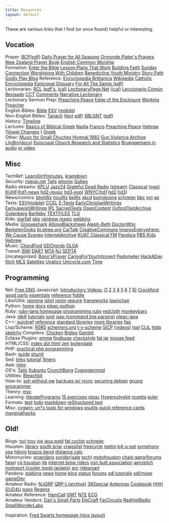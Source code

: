 ```yaml
---
title: Resources
layout: default
---
```


These are various links that I find (or once found) helpful or interesting.


## Vocation

Prayer: [BCP](http://justus.anglican.org/resources/bcp/)([pdf](http://www.episcopalchurch.org/sites/default/files/downloads/book_of_common_prayer.pdf))  [Daily Prayer for All Seasons](https://www.episcopalchurch.org/library/document/daily-prayer-all-seasons) [Ormonde Plater's Prayers](http://www.episcopaldeacons.org/ormonde-plater-archive.html) [New Zealand Prayer Book](http://anglicanprayerbook.org.nz/) [English Common Worship](https://www.churchofengland.org/prayer-worship/worship/texts.aspx)  
Formation: [Enter the Bible](https://www.enterthebible.org) [Lesson Plans That Work](https://episcopaldigitalnetwork.com/lessons/) [Building Faith](https://www.buildfaith.org/) [Sunday Connection](https://www.loyolapress.com/our-catholic-faith/liturgical-year) [Worshiping With Children](https://worshipingwithchildren.blogspot.com/p/lectionary-index.html) [Benedictine Youth Ministry](http://myfaithmylife.org/wp-content/uploads/sites/1227/2017/08/Gamber-Benedictine-youth-series.pdf) [Story Path](http://storypath.upsem.edu/lectionary-links/lectionary-links-revised-common-lectionary/) [Godly Play Blog](https://exploreandexpress-sheila.blogspot.com/) 
Reference: [Encyclopedia Brittanica](http://www.eb.com) [Wikipedia](http://wikipedia.org) [Catholic Encyclopedia](http://newadvent.org/cathen/) [Episcopal Glossary](http://library.episcopalchurch.org/glossary) [For All The Saints (pdf)](http://www.anglican.org.nz/Resources/Lectionary-and-Worship/For-All-the-Saints-A-Resource-for-the-Commemorations-of-the-Calendar)  
Lectionaries: [RCL](http://lectionary.library.vanderbilt.edu/) [(pdf's,](http://lectionary.library.vanderbilt.edu/pdfs.php) [ical)](webcal://lectionary.library.vanderbilt.edu/feeds/lectionary.ics) [LectionaryPage.Net](http://lectionarypage.net)  [(ical)](http://www.lectionarypage.net/Resources/LiturgicalCalendar.ics) [Leccionario Común Revisado](http://www.blakleycreative.com/jtb/StMarksNet/ld.htm) [CCT](http://www.commontexts.org/publications/index.html) [Comments](http://www.montreal.anglican.org/comments/) [Narrative Lectionary](https://www.workingpreacher.org/?lectionary=nl)  
Lectionary Sermon Prep: [Preaching Peace](http://www.preachingpeace.org/teaching-resources/lectionary-commentary.html) [Edge of the Enclosure](http://www.edgeofenclosure.org) [Working Preacher](https://www.workingpreacher.org)  
English Bibles: [Bible](http://bible.oremus.org) [ESV](http://www.gnpcb.org/esv/browse/) ([mobile](http://www.gnpcb.org/esv/mobile/))  
Non-English Bibles: [Tanach](http://www.tanach.us) ([text](http://www.tanach.us/TextFiles/Tanach.acc.txt.zip) [pdf](http://www.tanach.us/PDFFiles/Tanach.acc.pdf.zip)) [SBLGNT](http://sblgnt.com/) ([pdf](http://sblgnt.com/download/SBLGNTpdf.zip))  
History: [Timeline](http://justus.anglican.org/resources/timeline/timeline.html)  
Lectures: [Basics of Biblical Greek](http://www.biblicaltraining.org/biblical-greek/william-mounce) [Nadia](http://www.onbeing.org/program/nadia-bolz-weber-on-seeing-the-underside-and-seeing-god-tattoos-tradition-and-grace) [Francis](http://www.americamagazine.org/print/1563) [Preaching Peace](http://www.preachingpeace.org/)  [Hebrew](http://dailydoseofhebrew.com) ([Vowel Changes](http://dailydoseofhebrew.com) ) [Greek](http://dailydoseofgreek.com)  
Other: [Music for Small Chuches](https://www.sjmp.com) [Hymnal 1982](http://smallchurchmusic.weebly.com/-hymnal-us-1982.html) [Gun Violence Archive](http://www.gunviolencearchive.org/)  [LilyBin](http://lilybin.com)[(docs)](http://lilypond.org/website/development.html) [Episcopal Church Research and Statistics](https://www.episcopalchurch.org/research-and-statistics) [Brueggemann in audio](https://www.walterbrueggemann.com/resources/audio/) [or video](https://www.walterbrueggemann.com/resources/video/)


## Misc

TechRef: [LearnXinYminutes](https://learnxinyminutes.com/), [kramdown](http://kramdown.gettalong.org/quickref.html)  
Security: [riseup.net](https://riseup.net) [Tails](https://tails.boum.org) [whonix](https://www.whonix.org) [Qubes](https://www.qubes-os.org)  
Radio streams: [KPLU](http://icy1.abacast.com/kplu-newsjazzaac-64.m3u) [Jazz24](http://icy1.abacast.com/kplu-jazz24aac-64.m3u) [Grateful Dead Radio](http://gdradio.net) [(stream)](http://72.13.82.10:26260) [Classical](http://theclassicalstation.org/internet.shtml) [(ogg)](http://audio-ogg.ibiblio.org:8000/wcpe.ogg.m3u) [KUHF](http://kuhf.org)([hd1-news](http://129.7.48.199:80/KUHF-HD1-128K) [hd2-music](http://129.7.48.199:80/KUHF-HD2-128K) [hd3-esp](http://129.7.48.199:80/KUHF-HD3-128K)) [WNYC](http://wnyc.org)([hd1](http://wnycfm.streamguys.com/) [hd2](http://wnycfm2.streamguys.com/) [hd3](http://wnycfm3.streamguys.com/))  
News/comics: [bhmWx](http://mobile.wunderground.com/cgi-bin/findweather/getForecast?brand=mobile&query=Bellingham%2C+WA) [houWx](http://mobile.wunderground.com/cgi-bin/findweather/getForecast?brand=mobile&query=IAH) [bxWx](http://mobile.wunderground.com/cgi-bin/findweather/getForecast?brand=mobile&query=Bronx%2C+NY) [xkcd](http://xkcd.com) [boingboing](http://boingboing.net) [schneier](http://schneier.com/blog/) [bbc](http://news.bbc.co.uk/) [nyt](http://nytimes.com/) [ap](http://www.nytimes.com/pages/aponline/news/index.html)  
Texts: [ESV](http://www.gnpcb.org/esv/browse/)([mobile](http://www.gnpcb.org/esv/mobile/)) [CCEL](http://www.ccel.org) [E-Texts](http://etext.library.adelaide.edu.au/colls.html) [EarlyChristianWritings](http://www.earlychristianwritings.com/) [EarlyJewishWritings](http://www.earlyjewishwritings.com/) [IPL](http://www.ipl.org/div/books) [SacredTexts](http://www.sacred-texts.com/index.htm) [OpenContent](http://www.opencontent.org) [OxfordTextArchive](http://ota.ahds.ac.uk/menu/index.html) [Gutenberg](http://www.gutenberg.org) [Bartleby](http://www.columbia.edu/acis/bartleby/index.html) [TEXTFILES](http://www.textfiles.com) [TLG](http://www.tlg.uci.edu/~tlg/)  
Kids: [starfall](http://www.starfall.com/) [pbs](http://pbskids.org/) [rainbow magic](http://www.rainbowmagiconline.com/index.html) [webkinz](http://www.webkinz.com/us_en/)  
Media: [Grooveshark](http://grooveshark.com) [AlbinoBlacksheep](http://www.albinoblacksheep.com/flash/) [Aleph-Beth](http://www.animatedhebrew.com/aleph_bet/aleph_bet.html) [DoctorWho](http://www.bbc.co.uk/doctorwho/video/index.shtml) [BerkeleyGroks](http://www.ocf.berkeley.edu/~clgroks/) [bt.etree.org](http://bt.etree.org/browse.php) [CarTalk](http://www.cartalk.com/Radio/Show/online.html) [CreativeCommons](http://creativecommons.org) [ImprovEverywhere: We Cause Scenes](http://improveverywhere.com) [InternetArchive](http://www.archive.org/movies) [KUAT Classical FM](http://kuatfm.org/streaming/optimize1of2.cfm) [Pandora](http://www.pandora.com) [PBS Kids](http://pbskids.org) [Hebrew](http://www.animatedhebrew.com/)  
Music: [ChordFind](http://chordfind.com) [GDChords](http://www.rukind.com) [OLGA](http://www.olga.net)  
Transit: [BWI](http://baltwashintlairport.com) [DART](http://www.dtc.edu/dart) [MTA](http://www.mta.nyc.ny.us/) [NJ](http://www.njtransit.state.nj.us) [SEPTA](http://www.septa.org)  
Uncategorized: [Bono'sPrayer](http://www.americanrhetoric.com/speeches/bononationalprayerbreakfast.htm) [CaringForYourIntrovert](http://www.theatlantic.com/doc/200303/rauch) [Pedometer](http://gmap-pedometer.com) [HackADay](http://www.hackaday.com) [Illich](http://philosophy.la.psu.edu/illich/index.html) [MLS](http://www.realtor.com/FindHome/default.asp) [Satelites](http://www2.gsoc.dlr.de/scripts/satvis/satvis.asp) [Unatics](http://www.newyorkunicycle.com) [Unicycle.com](http://www.unicycle.com) [Time](http://tycho.usno.navy.mil/what.html)  


## Programming

Net: [Free DNS](http://freedns.afraid.org/)
Javascript: [Introductory Videos:](http://yuilibrary.com/theater/) [(1](http://www.youtube.com/watch?v=JxAXlJEmNMg) [2](http://www.youtube.com/watch?v=RO1Wnu-xKoY) [3](http://www.youtube.com/watch?v=ya4UHuXNygM) [4](http://www.youtube.com/watch?v=Fv9qT9joc0M) [5](http://www.youtube.com/watch?v=47Ceot8yqeI) [6](http://www.youtube.com/watch?v=QgwSUtYSUqA) [7](http://www.youtube.com/watch?v=UTEqr0IlFKY) [8)](http://www.youtube.com/watch?v=taaEzHI9xyY) [Crockford](http://javascript.crockford.com/) [good parts](http://googlecode.blogspot.com/2009/03/doug-crockford-javascript-good-parts.html) [essentials](http://net.tutsplus.com/tutorials/javascript-ajax/the-essentials-of-writing-high-quality-javascript/) [reference](http://www.devguru.com/technologies/ecmascript/quickref/javascript_index.html) [fiddle](http://jsfiddle.net)  
Libs/Utils: [jasmine](http://pivotal.github.com/jasmine/user-guide.html) [jslint](http://www.jslint.com/) [jsmin](http://javascript.crockford.com/jsmin.html) [require](http://requirejs.org) [frameworks](http://microjs.com) [lawnchair](http://westcoastlogic.com/lawnchair/)  
Python: [home](http://www.python.org/) [docs](http://docs.python.org) [pleac-python](http://pleac.sourceforge.net/pleac_python/)  
Ruby: [ruby-lang homepage](http://ruby-lang.org) [programming ruby](http://www.rubycentral.com/book/index.html) [redcloth](http://redcloth.org/textile) [monkeybars](http://monkeybars.rubyforge.org/)  
Java: [jdk6](http://java.sun.com/javase/6/docs/api/) [tutorials](http://java.sun.com/docs/books/tutorial/index.html) [junit](http://www.junit.org/index.htm) [jsap (command line parsing)](http://www.martiansoftware.com/jsap/) [pleac-java](http://pleac.sourceforge.net/pleac_java/index.html)  
C++: [quickref](http://www.sourcepole.com/sources/programming/cpp/cppqref.html) [reference](http://www.cppreference.com/) [standard libraries](http://www.cplusplus.com/reference/) [more libraries](http://www.trumphurst.com/cpplibs1.html) [faq](http://www.parashift.com/c++-faq-lite/)  
Lisp/Scheme: [R5RS](http://schemers.org/Documents/Standards/R5RS/) [schemers.org](http://schemers.org/) [t-y-scheme](http://www.ccs.neu.edu/home/dorai/t-y-scheme/t-y-scheme.html) [SICP](http://mitpress.mit.edu/sicp/) [(videos)](http://groups.csail.mit.edu/mac/classes/6.001/abelson-sussman-lectures/) [tspl](http://www.scheme.com/tspl3/) [CLtL](http://www.barzilay.org/books/cltl/CLtL-text) [htdp](http://www.htdp.org/) [sketchy](http://www.t3x.org/sketchy/vol1/index.html) _Compilers:_ [Chicken](http://www.call-with-current-continuation.org/) [Bigloo](http://www-sop.inria.fr/mimosa/fp/Bigloo/) [Gambit](http://dynamo.iro.umontreal.ca/~gambit/wiki/index.php/Main_Page)  
Eclipse Plugins: [emma](http://eclemma.org) [findbugs](http://findbugs.cs.umd.edu) [checkstyle](http://eclipse-cs.sourceforge.net) [fat jar](http://fjep.sourceforge.net/) [mouse feed](http://www.mousefeed.com/)  
HTML/CSS: [index dot html](http://www.eskimo.com/~bloo/html/) [zen](http://www.csszengarden.com/) [boilerplate](http://html5boilerplate.com/)   
PHP: [practical php programming](http://hudzilla.org/phpwiki/index.php?title=Main_Page)  
Bash: [guide](http://www.tldp.org/LDP/abs/html/) [shunit](http://www.forestent.com/wiki/ShUnit2:Main_Page)  
Sed: [links](http://www.student.northpark.edu/pemente/sed/) [tutorial](http://www.grymoire.com/Unix/Sed.html) [1liners](http://sed.sourceforge.net/sed1line.txt)  
Awk: [intro](http://www.grymoire.com/Unix/Awk.html)  
OS's: [Tails](https://tails.boum.org/) [Xubuntu](http://xubuntu.org/) [CrunchBang](http://crunchbang.org/) [Cyanogenmod](http://wiki.cyanogenmod.org)   
Utilities: [Bleachbit](http://bleachbit.sourceforge.net/)  
How-to: [ssh without pw](http://www.linuxproblem.org/art_9.html) [backups w/ rsync](http://hacktux.com/rsyncintro) [securing debian](http://www.debian.org/doc/manuals/securing-debian-howto/) [gnupg](http://www.gnupg.org/gph/en/manual.html) [programmer](http://samizdat.mines.edu/howto/HowToBeAProgrammer.html)  
Theory: [mvc](http://st-www.cs.uiuc.edu/users/smarch/st-docs/mvc.html)  
Learning: [literatePrograms](http://en.literateprograms.org/LiteratePrograms:Welcome) [15 exercises](http://www.jobsnake.com/seek/articles/index.cgi?openarticle&8533) [pleac](http://pleac.sourceforge.net/) [Hyperpolyglot](http://hyperpolyglot.org) [rosetta](http://www.rosettacode.org/wiki/Main_Page) [euler](http://projecteuler.net/)  
Formats: [text](http://studenti.fisica.unifi.it/manuali/taoup/ch05s02.html) [todo](https://github.com/ginatrapani/todo.txt-cli/wiki/The-Todo.txt-Format) [markdown](http://daringfireball.net/projects/markdown/syntax#html) [reStructured text](http://docutils.sourceforge.net/docs/user/rst/quickref.html)  
Misc: [cygwin: un*x tools for windows](http://sourceware.cygnus.com/cygwin) [psutils](http://www.tardis.ed.ac.uk/~ajcd/psutils/index.html) [quick reference cards](http://www.digilife.be/quickreferences/quickrefs.htm) [marginalhacks](http://marginalhacks.com)  


## Old!

Blogs: [tori](http://www.travelpod.com/travel-blog-entries/torissecret/1/1210637820/tpod.html) [troy](http://mycryption.blogspot.com/) [joe](http://ccfb.wordpress.com/) [java qotd](http://www.examulator.com/phezam/question.php) [fat cyclist](http://fatcyclist.com) [schneier](http://www.schneier.com/blog/)  
Houston: [library](http://www.houstonlibrary.org/) [south briar](http://southbriar.com/southbriar/outside_frame.asp) [craigslist](http://houston.craigslist.org/) [freecycle](http://groups.yahoo.com/group/HoustonWestchaseFreecycle/messages) [metro](http://www.ridemetro.org/) [b4-u-eat](http://www.b4-u-eat.com/) [symphony](http://www.houstonsymphony.org/) [spa](http://www.spahouston.org/index.aspx) [hiking](http://www.lshtclub.com/) [brazos bend](http://www.tpwd.state.tx.us/spdest/findadest/parks/brazos_bend/) [distance calc](http://geodistance.com/)  
Motorcycles: [pnwriders](http://pnwriders.com/bellingham/) [svrider](http://svrider.com)([sale](http://forum.svrider.com/forumdisplay.php?f=34) [tech](http://forum.svrider.com/forumdisplay.php?f=13)) [motohouston](http://motohouston.com) [chain gang](http://f650.com)([forums](http://f650.com/phpbb3/) [faqs](http://faq.f650.com/FAQs/)) [cg houston](http://autos.groups.yahoo.com/group/HCG/) [nb](http://f650.us) [internet bmw riders](http://www.ibmwr.org) [iron butt association](http://www.ironbutt.com) [aerostich](http://www.aerostich.com) [motoport (cooler mesh jackets)](http://www.motoport.com) [erc](http://www.awesomecycles.com/ERCsched.htm) [ridesmart](http://www.ridesmart.info)  
Pandora: [stalking](http://alec.mooo.com/lol/cxs.php) [news](http://pandorapress.net) [home](http://openpandora.org) [blog](http://openpandora.org/index.php?option=com_content&view=category&layout=blog&id=2&Itemid=2&lang=en) [status](http://openpandora.org/index.php?option=com_content&view=article&id=98&Itemid=13&lang=en) [forums](http://www.gp32x.com/board/index.php?showforum=61) [sdl tutorials](http://sol.gfxile.net/gp/) [sdl/mixer](http://www.kekkai.org/roger/sdl/mixer/) [gameDev](http://wiki.gamedev.net/index.php/Main_Page)  
Amateur Radio: [NJQRP](http://www.njqrp.org) [QRP-L](http://qrp.cc.nd.edu/QRP-L)([archive](http://listserv.lehigh.edu/lists/Archive/qrp-l/date.html)) [38Special](http://www.accurate-electronics.com/38s/) [Antennas](http://arrl.org/tis/info/antbegin.html) [Cookbook](http://www.ee.ualberta.ca/html/cookbook.html) [HHH](http://hem2.passagen.se/sm0vpo) [GUD4U](http://www.ybi.com/brink/qrp/index.html) [pops](http://qrp.pops.net/qrp/default.htm) [Regens](http://www.connix.com/~harry/regenrx.htm)  
Amateur Reference: [HamCall](http://www.buck.com/cgi-bin/do_hamcall) [GMT](http://time.greenwich2000.com/index.htm) [NTE](http://nteinc.com/search.html) [ECG](http://www.ecgproducts.com/ECGCrossReference/index.html)  
Amateur Vendors: [Dan's Small Parts](http://www.fix.net/~jparker/dans.html) [EleCraft](http://www.elecraft.com) [FarCircuits](http://www.cl.ais.net/farcir) [RedHotRadio](http://www.redhotradio.com) [SmallWonderLabs](http://smallwonderlabs.com)  

Inspiration: [Fred Swartz homepage (nice layout)](http://www.fredosaurus.com/fred/index.html)  

